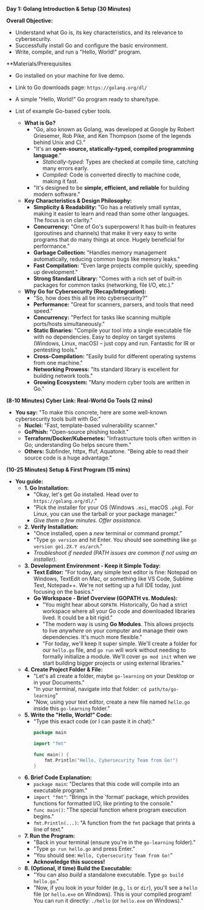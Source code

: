 
**Day 1: Golang Introduction & Setup (30 Minutes)**

**Overall Objective:**
*   Understand what Go is, its key characteristics, and its relevance to cybersecurity.
*   Successfully install Go and configure the basic environment.
*   Write, compile, and run a "Hello, World!" program.

**Materials/Prerequisites
*   Go installed on your machine for live demo.
*   Link to Go downloads page: `https://golang.org/dl/`
*   A simple "Hello, World!" Go program ready to share/type.
*   List of example Go-based cyber tools.


    *   **What is Go?**
        *   "Go, also known as Golang, was developed at Google by Robert Griesemer, Rob Pike, and Ken Thompson (some of the legends behind Unix and C)."
        *   "It's an **open-source, statically-typed, compiled programming language**."
            *   *Statically-typed:* Types are checked at compile time, catching many errors early.
            *   *Compiled:* Code is converted directly to machine code, making it fast.
        *   "It's designed to be **simple, efficient, and reliable** for building modern software."
    *   **Key Characteristics & Design Philosophy:**
        *   **Simplicity & Readability:** "Go has a relatively small syntax, making it easier to learn and read than some other languages. The focus is on clarity."
        *   **Concurrency:** "One of Go's superpowers! It has built-in features (goroutines and channels) that make it very easy to write programs that do many things at once. Hugely beneficial for performance."
        *   **Garbage Collection:** "Handles memory management automatically, reducing common bugs like memory leaks."
        *   **Fast Compilation:** "Even large projects compile quickly, speeding up development."
        *   **Strong Standard Library:** "Comes with a rich set of built-in packages for common tasks (networking, file I/O, etc.)."
    *   **Why Go for Cybersecurity (Recap/Integration):**
        *   "So, how does this all tie into cybersecurity?"
        *   **Performance:** "Great for scanners, parsers, and tools that need speed."
        *   **Concurrency:** "Perfect for tasks like scanning multiple ports/hosts simultaneously."
        *   **Static Binaries:** "Compile your tool into a single executable file with no dependencies. Easy to deploy on target systems (Windows, Linux, macOS) – just copy and run. Fantastic for IR or pentesting tools."
        *   **Cross-Compilation:** "Easily build for different operating systems from one machine."
        *   **Networking Prowess:** "Its standard library is excellent for building network tools."
        *   **Growing Ecosystem:** "Many modern cyber tools are written in Go."

**(8-10 Minutes) Cyber Link: Real-World Go Tools (2 mins)**
*   **You say:** "To make this concrete, here are some well-known cybersecurity tools built with Go:"
    *   **Nuclei:** "Fast, template-based vulnerability scanner."
    *   **GoPhish:** "Open-source phishing toolkit."
    *   **Terraform/Docker/Kubernetes:** "Infrastructure tools often written in Go; understanding Go helps secure them."
    *   **Others:** Subfinder, httpx, ffuf, Aquatone. "Being able to read their source code is a huge advantage."

**(10-25 Minutes) Setup & First Program (15 mins)**
*   **You guide:**
    *   **1. Go Installation:**
        *   "Okay, let's get Go installed. Head over to `https://golang.org/dl/`."
        *   "Pick the installer for your OS (Windows `.msi`, macOS `.pkg`). For Linux, you can use the tarball or your package manager."
        *   *Give them a few minutes. Offer assistance.*
    *   **2. Verify Installation:**
        *   "Once installed, open a *new* terminal or command prompt."
        *   "Type `go version` and hit Enter. You should see something like `go version go1.2X.Y os/arch`."
        *   *Troubleshoot if needed (PATH issues are common if not using an installer).*
    *   **3. Development Environment - Keep it Simple Today:**
        *   **Text Editor:** "For today, any simple text editor is fine: Notepad on Windows, TextEdit on Mac, or something like VS Code, Sublime Text, Notepad++. We're not setting up a full IDE today, just focusing on the basics."
        *   **Go Workspace - Brief Overview (GOPATH vs. Modules):**
            *   "You might hear about `GOPATH`. Historically, Go had a strict workspace where all your Go code and downloaded libraries lived. It could be a bit rigid."
            *   "The modern way is using **Go Modules**. This allows projects to live *anywhere* on your computer and manage their own dependencies. It's much more flexible."
            *   "For today, we'll keep it super simple. We'll create a folder for our `hello.go` file, and `go run` will work without needing to formally initialize a module. We'll cover `go mod init` when we start building bigger projects or using external libraries."
    *   **4. Create Project Folder & File:**
        *   "Let's all create a folder, maybe `go-learning` on your Desktop or in your Documents."
        *   "In your terminal, navigate into that folder: `cd path/to/go-learning`"
        *   "Now, using your text editor, create a new file named `hello.go` inside this `go-learning` folder."
    *   **5. Write the "Hello, World!" Code:**
        *   "Type this exact code (or I can paste it in chat):"
            ```go
            package main

            import "fmt"

            func main() {
                fmt.Println("Hello, Cybersecurity Team from Go!")
            }
            ```
    *   **6. Brief Code Explanation:**
        *   `package main`: "Declares that this code will compile into an executable program."
        *   `import "fmt"`: "Brings in the 'format' package, which provides functions for formatted I/O, like printing to the console."
        *   `func main()`: "The special function where program execution begins."
        *   `fmt.Println(...)`: "A function from the `fmt` package that prints a line of text."
    *   **7. Run the Program:**
        *   "Back in your terminal (ensure you're in the `go-learning` folder)."
        *   "Type `go run hello.go` and press Enter."
        *   "You should see: `Hello, Cybersecurity Team from Go!`"
        *   **Acknowledge this success!**
    *   **8. (Optional, if time) Build the Executable:**
        *   "You can also *build* a standalone executable. Type `go build hello.go`."
        *   "Now, if you look in your folder (e.g., `ls` or `dir`), you'll see a `hello` file (or `hello.exe` on Windows). This is your compiled program! You can run it directly: `./hello` (or `hello.exe` on Windows)."

